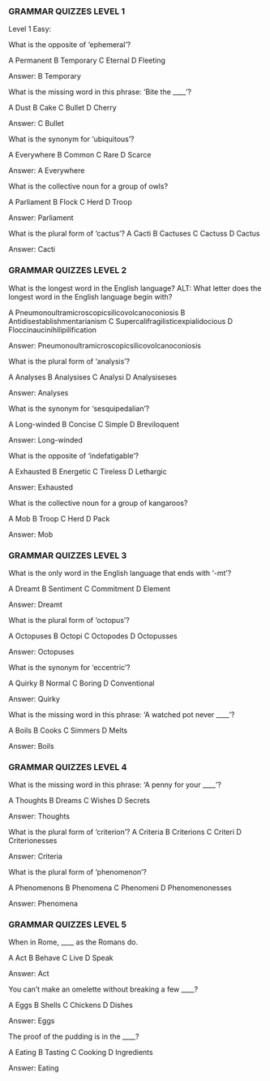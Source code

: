### GRAMMAR QUIZZES LEVEL 1

Level 1 Easy:

What is the opposite of ‘ephemeral’?

A Permanent
B Temporary
C Eternal
D Fleeting

Answer: B Temporary

What is the missing word in this phrase: ‘Bite the ____’?

A Dust
B Cake
C Bullet
D Cherry

Answer: C Bullet

What is the synonym for ‘ubiquitous’?

A Everywhere
B Common
C Rare
D Scarce

Answer: A Everywhere

What is the collective noun for a group of owls?

A Parliament
B Flock
C Herd
D Troop

Answer: Parliament

What is the plural form of ‘cactus’?
A Cacti
B Cactuses
C Cactuss
D Cactus 

Answer: Cacti

### GRAMMAR QUIZZES LEVEL 2

What is the longest word in the English language?
ALT: What letter does the longest word in the English language begin with?

A Pneumonoultramicroscopicsilicovolcanoconiosis
B Antidisestablishmentarianism
C Supercalifragilisticexpialidocious
D Floccinaucinihilipilification

Answer: Pneumonoultramicroscopicsilicovolcanoconiosis

What is the plural form of ‘analysis’?

A Analyses
B Analysises
C Analysi
D Analysiseses

Answer: Analyses

What is the synonym for ‘sesquipedalian’?

A Long-winded
B Concise
C Simple
D Breviloquent

Answer: Long-winded

What is the opposite of ‘indefatigable’?

A Exhausted
B Energetic
C Tireless
D Lethargic

Answer: Exhausted

What is the collective noun for a group of kangaroos?

A Mob
B Troop
C Herd
D Pack

Answer: Mob


### GRAMMAR QUIZZES LEVEL 3

What is the only word in the English language that ends with ‘-mt’?

A Dreamt
B Sentiment
C Commitment
D Element

Answer: Dreamt

What is the plural form of ‘octopus’?

A Octopuses
B Octopi
C Octopodes
D Octopusses

Answer: Octopuses

What is the synonym for ‘eccentric’?

A Quirky
B Normal
C Boring
D Conventional

Answer: Quirky

What is the missing word in this phrase: ‘A watched pot never ____’?

A Boils
B Cooks
C Simmers
D Melts

Answer: Boils

### GRAMMAR QUIZZES LEVEL 4

What is the missing word in this phrase: ‘A penny for your ____’?

A Thoughts
B Dreams
C Wishes
D Secrets

Answer: Thoughts

What is the plural form of ‘criterion’?
A Criteria
B Criterions
C Criteri
D Criterionesses

Answer: Criteria

What is the plural form of ‘phenomenon’?

A Phenomenons
B Phenomena
C Phenomeni
D Phenomenonesses

Answer: Phenomena


### GRAMMAR QUIZZES LEVEL 5

When in Rome, ____ as the Romans do.

A Act
B Behave
C Live
D Speak

Answer: Act

You can’t make an omelette without breaking a few ____?

A Eggs
B Shells
C Chickens
D Dishes

Answer: Eggs

The proof of the pudding is in the ____?

A Eating
B Tasting
C Cooking
D Ingredients

Answer: Eating
